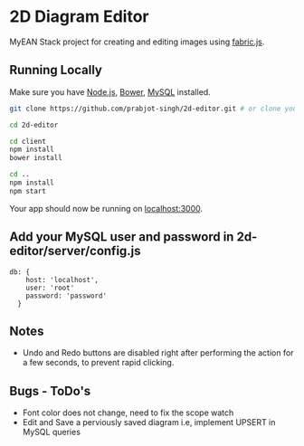 # 2D Diagram Editor

MyEAN Stack project for creating and editing images using [fabric.js](http://fabricjs.com/).

## Running Locally

Make sure you have [Node.js](http://nodejs.org/), [Bower](https://bower.io/), [MySQL](https://www.mysql.com/) installed.

```sh
git clone https://github.com/prabjot-singh/2d-editor.git # or clone your own fork

cd 2d-editor

cd client
npm install
bower install

cd ..
npm install
npm start
```

Your app should now be running on [localhost:3000](http://localhost:3000/).

## Add your MySQL user and password in 2d-editor/server/config.js

```
db: {
    host: 'localhost',
    user: 'root'
    password: 'password'
  }
```
## Notes

- Undo and Redo buttons are disabled right after performing the action for a few seconds, to prevent rapid clicking.

## Bugs - ToDo's

- Font color does not change, need to fix the scope watch
- Edit and Save a perviously saved diagram i.e, implement UPSERT in MySQL queries

